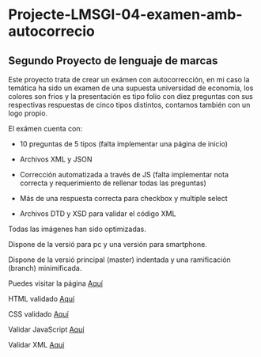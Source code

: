 # Projecte-LMSGI-04-examen-amb-autocorrecio
## Segundo Proyecto de lenguaje de marcas

Este proyecto trata de crear un exámen con autocorrección, en mi caso la temática ha sido un examen de una supuesta universidad de economía, los colores son frios y la presentación es tipo folio con diez preguntas con sus respectivas respuestas de cinco tipos distintos, contamos también con un logo propio.

El exámen cuenta con:

- 10 preguntas de 5 tipos (falta implementar una página de inicio)

- Archivos XML y JSON

- Corrección automatizada a través de JS (falta implementar nota correcta y requerimiento de rellenar todas las preguntas)

- Más de una respuesta correcta para checkbox y multiple select

- Archivos DTD y XSD para validar el código XML

Todas las imágenes han sido optimizadas.

Dispone de la versió para pc y una versión para smartphone.

Dispone de la versió principal (master) indentada y una ramificación (branch) minimificada.

Puedes visitar la página [Aquí](https://rawgit.com/Juancarlos407/Projecte-LMSGI-04-examen-amb-autocorrecio/master/index.html)

HTML validado [Aquí](https://validator.w3.org/nu/?doc=https%3A%2F%2Frawgit.com%2FJuancarlos407%2FProjecte-LMSGI-04-examen-amb-autocorrecio%2Fmaster%2Findex.html)

CSS validado [Aquí](https://jigsaw.w3.org/css-validator/validator?uri=https%3A%2F%2Frawgit.com%2FJuancarlos407%2FProjecte-LMSGI-04-examen-amb-autocorrecio%2Fmaster%2Findex.html&profile=css3svg&usermedium=all&warning=1&vextwarning=&lang=es)

Validar JavaScript [Aquí](http://esprima.org/demo/validate.html)

Validar XML [Aquí](https://www.xmlvalidation.com/index.php?id=1&L=0)
